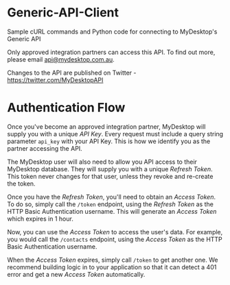 Generic-API-Client
==================

Sample cURL commands and Python code for connecting to MyDesktop's Generic API

Only approved integration partners can access this API. To find out more, please email api@mydesktop.com.au.

Changes to the API are published on Twitter - https://twitter.com/MyDesktopAPI

Authentication Flow
==================

Once you've become an approved integration partner, MyDesktop will supply you with a unique *API Key*. Every request must include a query string parameter `api_key` with your API Key. This is how we identify you as the partner accessing the API.

The MyDesktop user will also need to allow you API access to their MyDesktop database. They will supply you with a unique *Refresh Token*. This token never changes for that user, unless they revoke and re-create the token.

Once you have the *Refresh Token*, you'll need to obtain an *Access Token*. To do so, simply call the `/token` endpoint, using the *Refresh Token* as the HTTP Basic Authentication username. This will generate an *Access Token* which expires in 1 hour. 

Now, you can use the *Access Token* to access the user's data. For example, you would call the `/contacts` endpoint, using the *Access Token* as the HTTP Basic Authentication username.

When the *Access Token* expires, simply call `/token` to get another one. We recommend building logic in to your application so that it can detect a 401 error and get a new *Access Token* automatically.
